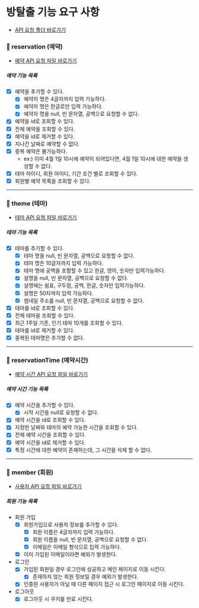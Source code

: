 # 방탈출 기능 요구 사항

- [API 요청 폴더 바로가기](api-test)

### 📌 reservation (예약)
- [예약 API 요청 파일 바로가기](api-test/reservation-api.http)

##### 예약 기능 목록
- [x] 예약을 추가할 수 있다.
  - [x] 예약자 명은 4글자까지 입력 가능하다.
  - [x] 예약자 명은 한글로만 입력 가능하다.
  - [x] 예약자 명을 null, 빈 문자열, 공백으로 요청할 수 없다.
- [x] 예약을 id로 조회할 수 있다.
- [x] 전체 예약을 조회할 수 있다.
- [x] 예약을 id로 제거할 수 있다.
- [x] 지나간 날짜로 예약할 수 없다.
- [x] 중복 예약은 불가능하다.
  - ex:) 이미 4월 1일 10시에 예약이 되어있다면, 4월 1일 10시에 대한 예약을 생성할 수 없다.
- [x] 테마 아이디, 회원 아이디, 기간 조건 별로 조회할 수 있다.
- [x] 회원별 예약 목록을 조회할 수 있다.

---
### 📌 theme (테마)
- [테마 API 요청 파일 바로가기](api-test/theme-api.http) <br>

##### 테마 기능 목록
- [x] 테마를 추가할 수 있다.
  - [x] 테마 명을 null, 빈 문자열, 공백으로 요청할 수 없다.
  - [x] 테마 명은 10글자까지 입력 가능하다.
  - [x] 테마 명에 공백을 포함할 수 있고  한글, 영어, 숫자만 입력가능하다.
  - [x] 설명을 null, 빈 문자열, 공백으로 요청할 수 없다.
  - [x] 설명에는 쉼표, 구두점, 공백, 한글, 숫자만 입력가능하다.
  - [x] 설명은 50자까지 입력 가능하다.
  - [x] 썸네일 주소를 null, 빈 문자열, 공백으로 요청할 수 없다.
- [x] 테마를 id로 조회할 수 있다.
- [x] 전체 테마을 조회할 수 있다.
- [x] 최근 1주일 기준, 인기 테마 10개를 조회할 수 있다.
- [x] 테마를 id로 제거할 수 있다.
- [x] 중복된 테마명은 추가할 수 없다.

---
### 📌 reservationTime (예약시간)
- [예약 시간 API 요청 파일 바로가기](api-test/reservationtime-api.http) <br>

##### 예약 시간 기능 목록
- [x] 예약 시간을 추가할 수 있다.
  - [x] 시작 시간을 null로 요청할 수 없다.
- [x] 예약 시간을 id로 조회할 수 있다.
- [x] 지정한 날짜와 테마의 예약 가능한 시간을 조회할 수 있다.
- [x] 전체 예약 시간을 조회할 수 있다.
- [x] 예약 시간을 id로 제거할 수 있다.
- [x] 특정 시간에 대한 예약이 존재하는데, 그 시간을 삭제 할 수 없다.

---
### 📌 member (회원)
- [사용자 API 요청 파일 바로가기](api-test/member-api.http) <br>

##### 회원 기능 목록
- 회원 가입
  - [x] 회원가입으로 사용자 정보를 추가할 수 있다.
    - [x] 회원 이름은 4글자까지 입력 가능하다.
    - [x] 회원 이름을 null, 빈 문자열, 공백으로 요청할 수 없다.
    - [x] 이메일은 이메일 형식으로 입력 가능하다.
  - [x] 이미 가입된 이메일이라면 예외가 발생한다.

- 로그인
  - [x] 가입된 회원일 경우 로그인에 성공하고 메인 페이지로 이동 시킨다.
    - [x] 존재하지 않는 회원 정보일 경우 예외가 발생한다.
  - [x] 인증된 사용자가 아닐 때 다른 페이지 접근 시 로그인 페이지로 이동 시킨다.

- 로그아웃
  - [x] 로그아웃 시 쿠키를 만료 시킨다.
